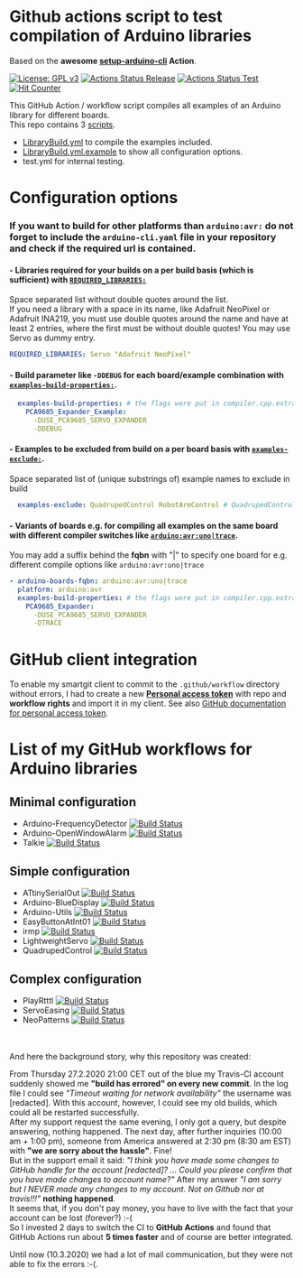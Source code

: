 # Github actions script to test compilation of Arduino libraries
Based on the **awesome [setup-arduino-cli](https://github.com/arduino/setup-arduino-cli) Action**.

[![License: GPL v3](https://img.shields.io/badge/License-GPLv3-blue.svg)](https://www.gnu.org/licenses/gpl-3.0)
[![Actions Status Release](https://github.com/ArminJo/Github-Actions/workflows/LibraryBuild/badge.svg)](https://github.com/ArminJo/Github-Actions/actions)
[![Actions Status Test](https://github.com/ArminJo/Github-Actions/workflows/test/badge.svg)](https://github.com/ArminJo/Github-Actions/actions)
[![Hit Counter](https://hitcounter.pythonanywhere.com/count/tag.svg?url=https%3A%2F%2Fgithub.com%2FArminJo%2FGithub-Actions-Test)](https://github.com/brentvollebregt/hit-counter)

This GitHub Action / workflow script compiles all examples of an Arduino library for different boards.<br/>
This repo contains 3 [scripts](https://github.com/ArminJo/Github-Actions/tree/master/.github/workflows).
- [LibraryBuild.yml](https://raw.githubusercontent.com/ArminJo/Github-Actions/master/.github/workflows/LibraryBuild.yml) to compile the examples included.
- [LibraryBuild.yml.example](https://raw.githubusercontent.com/ArminJo/Github-Actions/master/.github/workflows/LibraryBuild.yml.example) to show all configuration options.
- test.yml for internal testing.

# Configuration options
### If you want to build for other platforms than `arduino:avr:` do not forget to include the `arduino-cli.yaml` file in your repository and check if the required url is contained.

#### - **Libraries** required for your builds on a per build basis (which is sufficient) with [`REQUIRED_LIBRARIES:`](https://github.com/ArminJo/Github-Actions/blob/master/.github/workflows/LibraryBuild.yml.example#L25)<br/>
Space separated list without double quotes around the list.<br/>
If you need a library with a space in its name, like Adafruit NeoPixel or Adafruit INA219, you must use double quotes
around the name and have at least 2 entries, where the first must be without double quotes! You may use Servo as dummy entry.

```yaml
REQUIRED_LIBRARIES: Servo "Adafruit NeoPixel"
```

#### - **Build parameter** like `-DDEBUG` for each board/example combination with [`examples-build-properties:`](https://github.com/ArminJo/Github-Actions/blob/master/.github/workflows/LibraryBuild.yml.example#L62).

```yaml
  examples-build-properties: # the flags were put in compiler.cpp.extra_flags
    PCA9685_Expander_Example:
      -DUSE_PCA9685_SERVO_EXPANDER
      -DDEBUG
```

#### - Examples to be **excluded from build** on a per board basis with [`examples-exclude:`](https://github.com/ArminJo/Github-Actions/blob/master/.github/workflows/LibraryBuild.yml.example#L96).
Space separated list of (unique substrings of) example names to exclude in build

```yaml
  examples-exclude: QuadrupedControl RobotArmControl # QuadrupedControl and RobotArmControl because of missing EEprom
```

#### - **Variants of boards** e.g. for compiling all examples on the same board with different compiler switches like [`arduino:avr:uno|trace`](https://github.com/ArminJo/Github-Actions/blob/master/.github/workflows/LibraryBuild.yml.example#L68).
You may add a suffix behind the **fqbn** with "|" to specify one board for e.g. different compile options like `arduino:avr:uno|trace`

```yaml
- arduino-boards-fqbn: arduino:avr:uno|trace
  platform: arduino:avr
  examples-build-properties: # the flags were put in compiler.cpp.extra_flags
    PCA9685_Expander:
      -DUSE_PCA9685_SERVO_EXPANDER
      -DTRACE
```

# GitHub client integration
To enable my smartgit client to commit to the `.github/workflow` directory without errors, I had to create a new [**Personal access token**](https://github.com/settings/tokens) with repo and **workflow rights** and import it in my client. See also [GitHub documentation for personal access token](https://help.github.com/en/github/authenticating-to-github/creating-a-personal-access-token-for-the-command-line).

# List of my GitHub workflows for Arduino libraries
## Minimal configuration
- Arduino-FrequencyDetector [![Build Status](https://github.com/ArminJo/Arduino-FrequencyDetector/workflows/LibraryBuild/badge.svg)](https://github.com/ArminJo/Arduino-FrequencyDetector/actions)
- Arduino-OpenWindowAlarm [![Build Status](https://github.com/ArminJo/Arduino-OpenWindowAlarm/workflows/LibraryBuild/badge.svg)](https://github.com/ArminJo/Arduino-OpenWindowAlarm/actions)
- Talkie [![Build Status](https://github.com/ArminJo/Talkie/workflows/LibraryBuild/badge.svg)](https://github.com/ArminJo/Talkie/actions)
## Simple configuration
- ATtinySerialOut [![Build Status](https://github.com/ArminJo/ATtinySerialOut/workflows/LibraryBuild/badge.svg)](https://github.com/ArminJo/ATtinySerialOut/actions)
- Arduino-BlueDisplay [![Build Status](https://github.com/ArminJo/Arduino-BlueDisplay/workflows/LibraryBuild/badge.svg)](https://github.com/ArminJo/Arduino-BlueDisplay/actions)
- Arduino-Utils [![Build Status](https://github.com/ArminJo/Arduino-Utils/workflows/LibraryBuild/badge.svg)](https://github.com/ArminJo/Arduino-Utils/actions)
- EasyButtonAtInt01 [![Build Status](https://github.com/ArminJo/EasyButtonAtInt01/workflows/LibraryBuild/badge.svg)](https://github.com/ArminJo/EasyButtonAtInt01/actions)
- irmp [![Build Status](https://github.com/ukw100/irmp/workflows/LibraryBuild/badge.svg)](https://github.com/ukw100/irmp/actions)
- LightweightServo [![Build Status](https://github.com/ArminJo/LightweightServo/workflows/LibraryBuild/badge.svg)](https://github.com/ArminJo/LightweightServo/actions)
- QuadrupedControl [![Build Status](https://github.com/ArminJo/QuadrupedControl/workflows/LibraryBuild/badge.svg)](https://github.com/ArminJo/QuadrupedControl/actions)

## Complex configuration
- PlayRtttl [![Build Status](https://github.com/ArminJo/PlayRtttl/workflows/LibraryBuild/badge.svg)](https://github.com/ArminJo/PlayRtttl/actions)
- ServoEasing [![Build Status](https://github.com/ArminJo/ServoEasing/workflows/LibraryBuild/badge.svg)](https://github.com/ArminJo/ServoEasing/actions)
- NeoPatterns [![Build Status](https://github.com/ArminJo/NeoPatterns/workflows/LibraryBuild/badge.svg)](https://github.com/ArminJo/NeoPatterns/actions)

<br/><br/>And here the background story, why this repository was created:

From Thursday 27.2.2020 21:00 CET out of the blue my Travis-CI account suddenly showed me **"build has errored" on every new commit**.
In the log file I could see *"Timeout waiting for network availability"*  the username was [redacted].
With this account, however, I could see my old builds, which could all be restarted successfully.<br/>
After my support request the same evening, I only got a query, but despite answering, nothing happened.
The next day, after further inquiries (10:00 am + 1:00 pm), someone from America answered at 2:30 pm (8:30 am EST) with **"we are sorry about the hassle"**.
Fine!<br/>
But in the support email it said: *"I think you have made some changes to GitHub handle for the account [redacted]? ... Could you please confirm that you have made changes to account name?"*
After my answer *"I am sorry but I NEVER made any changes to my account. Not on Github nor at travis!!!"* **nothing happened**.<br/>
It seems that, if you don't pay money, you have to live with the fact that your account can be lost (forever?) :-(<br/>
So I invested 2 days to switch the CI to **GitHub Actions** and found that GitHub Actions run about **5 times faster** and of course are better integrated.

Until now (10.3.2020) we had a lot of mail communication, but they were not able to fix the errors :-(.

